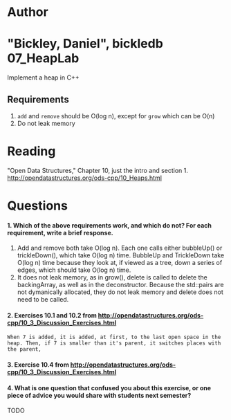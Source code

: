 Author
==========
"Bickley, Daniel", bickledb
07_HeapLab
==============

Implement a heap in C++

Requirements
------------

1. `add` and `remove` should be O(log n), except for `grow` which can be O(n)
2. Do not leak memory

Reading
=======
"Open Data Structures," Chapter 10, just the intro and section 1. http://opendatastructures.org/ods-cpp/10_Heaps.html

Questions
=========

#### 1. Which of the above requirements work, and which do not? For each requirement, write a brief response.

1. Add and remove both take O(log n). Each one calls either bubbleUp() or trickleDown(), which take O(log n) time. BubbleUp and TrickleDown take O(log n) time because they look at, if viewed as a tree, down a series of edges,  which should take O(log n) time.
2. It does not leak memory, as in grow(), delete is called to delete the backingArray, as well as in the deconstructor. Because the std::pairs are not dymanically allocated, they do not leak memory and delete does not need to be called.

#### 2. Exercises 10.1 and 10.2 from http://opendatastructures.org/ods-cpp/10_3_Discussion_Exercises.html
	When 7 is added, it is added, at first, to the last open space in the heap. Then, if 7 is smaller than it's parent, it switches places with the parent, 

#### 3. Exercise 10.4 from http://opendatastructures.org/ods-cpp/10_3_Discussion_Exercises.html

#### 4. What is one question that confused you about this exercise, or one piece of advice you would share with students next semester?

TODO